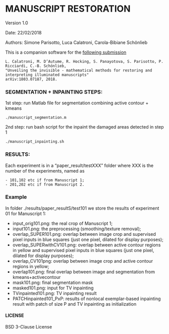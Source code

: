 # MANUSCRIPT RESTORATION
Version 1.0

Date: 22/02/2018

Authors: Simone Parisotto, Luca Calatroni, Carola-Bibiane Schönlieb

This is a companion software for the [following submission](https://arxiv.org/abs/1803.07187)
```
L. Calatroni, M. D’Autume, R. Hocking, S. Panayotova, S. Parisotto, P. Ricciardi, C.-B. Schönlieb, 
"Unveiling the invisible - mathematical methods for restoring and interpreting illuminated manuscripts"
arXiv:1803.07187, 2018.
```

### SEGMENTATION + INPAINTING STEPS:
1st step: run Matlab file for segmentation combining active contour + kmeans 
```
./manuscript_segmentation.m
```
2nd step: run bash script for the inpaint the damaged areas detected in step 1
```
./manuscript_inpainting.sh
```

### RESULTS:
Each experiment is in a “paper_result/testXXX” folder where XXX is the number of the 
experiments, named as 
```
- 101,102 etc if from Manuscript 1;
- 201,202 etc if from Manuscript 2.
```

### Example
In folder ./results/paper_resultS/test101 we store the results of experiment 01 for Manuscript 1:
- input_orig101.png: the real crop of Manuscript 1;
- input101.png: the preprocessing (smoothing/texture removal);
- overlap_SUPER101.png: overlap between image crop and supervised pixel inputs in blue 
  squares (just one pixel, dilated for display purposes);
- overlap_SUPERwithCV101.png: overlap between active contour regions in yellow and 
  supervised pixel inputs in blue squares (just one pixel, dilated for display purposes);
- overlap_CV101png: overlap between image crop and active contour regions in yellow;
- overlap101.png: final overlap between image and segmentation from kmeans+activecontour
- mask101.png: final segmentation mask
- masked101.png: input for TV inpainting
- TVinpainted101.png: TV inpainting result
- PATCHinpainted101_PxP: results of nonlocal exemplar-based inpainting result with patch 
  of size P and TV inpainting as initialization
  
#### LICENSE
BSD 3-Clause License
